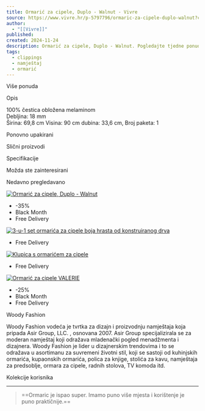 ```yaml
---
title: Ormarić za cipele, Duplo - Walnut - Vivre
source: https://www.vivre.hr/p-5797796/ormaric-za-cipele-duplo-walnut?ch_type=3&ch_id=933
author:
  - "[[Vivre]]"
published: 
created: 2024-11-24
description: Ormarić za cipele, Duplo - Walnut. Pogledajte tjedne ponude Vivre ✅. Mi ćemo se pobrinuti za dostavu.
tags:
  - clippings
  - namještaj
  - ormarić
---
```

Više ponuda

Opis

100% čestica obložena melaminom  
Debljina: 18 mm  
Širina: 69,8 cm Visina: 90 cm dubina: 33,6 cm, Broj paketa: 1

Ponovno upakirani

Slični proizvodi

Specifikacije

Možda ste zainteresirani

Nedavno pregledavano

[![Ormarić za cipele, Duplo - Walnut](https://s9.vivre.eu/upload/2024/02/38700365-835PUQ5502-20-201.334x334.jpg)](https://www.vivre.hr/p-5797796/ormaric-za-cipele-duplo-walnut?ch_type=3&ch_id=933)

- \-35%
- Black Month
- Free Delivery

[![3-u-1 set ormarića za cipele boja hrasta od konstruiranog drva](https://s9.vivre.eu/upload/2023/01/30825529-8720286945476-a-en-hd-1.334x334.jpg)](https://www.vivre.hr/p-4578783/3-u-1-set-ormarica-za-cipele-boja-hrasta-od-konstruiranog-drva?ch_type=40&ch_id=933)

- Free Delivery

[![Klupica s ormarićem za cipele](https://s9.vivre.eu/upload/2024/01/38387222-FSR107-W-S005.334x334.jpg)](https://www.vivre.hr/p-3818744/klupica-s-ormaricem-za-cipele?ch_type=57&ch_id=5797796)

- Free Delivery

[![Ormarić za cipele VALERIE](https://s9.vivre.eu/upload/2024/02/38679413-495SSE1811-20-201.334x334.jpg)](https://www.vivre.hr/p-5794249/ormaric-za-cipele-valerie?ch_type=3&ch_id=933)

- \-25%
- Black Month
- Free Delivery

Woody Fashion

Woody Fashion vodeća je tvrtka za dizajn i proizvodnju namještaja koja pripada Asir Group, LLC. , osnovana 2007. Asir Group specijalizirala se za moderan namještaj koji odražava mladenački pogled menadžmenta i dizajnera. Woody Fashion je lider u dizajnerskim trendovima i to se odražava u asortimanu za suvremeni životni stil, koji se sastoji od kuhinjskih ormarića, kupaonskih ormarića, polica za knjige, stolića za kavu, namještaja za predsoblje, ormara za cipele, radnih stolova, TV komoda itd.

Kolekcije korisnika

---

> ==Ormaric je ispao super. Imamo puno više mjesta i korištenje je puno praktičnije.==
